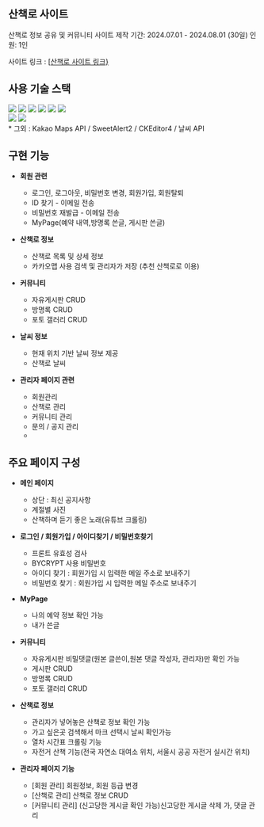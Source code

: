 ## 산책로 사이트

산책로 정보 공유 및 커뮤니티 사이트 
제작 기간: 2024.07.01 - 2024.08.01 (30일)
인원: 1인

사이트 링크 : [[산책로 사이트 링크}](http://49.142.157.251:9090/)

## 사용 기술 스택

<div>
  <img src="https://img.shields.io/badge/java-007396?style=for-the-badge&logo=OpenJDK&logoColor=white">
  <img src="https://img.shields.io/badge/Spring-6DB33F?style=for-the-badge&logo=Spring&logoColor=white">
  <img src="https://img.shields.io/badge/MySQL-4479A1?style=for-the-badge&logo=MySQL&logoColor=white">
  <img src="https://img.shields.io/badge/CSS-1572B6?style=for-the-badge&logo=CSS&logoColor=white">
  <img src="https://img.shields.io/badge/HTML-E34F26?style=for-the-badge&logo=HTML&logoColor=white">
  <img src="https://img.shields.io/badge/JavaScript-F7DF1E?style=for-the-badge&logo=JavaScript&logoColor=white">
</div>
<div>
  <img src="https://img.shields.io/badge/Selenium-43B02A?style=for-the-badge&logo=Selenium&logoColor=white">
   <img src="https://img.shields.io/badge/CKEditor4-E34F26?style=for-the-badge&logo=CKEditor4&logoColor=white">
</div>
* 그외 : Kakao Maps API / SweetAlert2 / CKEditor4 / 날씨 API

## 구현 기능

* **회원 관련**
   * 로그인, 로그아웃, 비밀번호 변경, 회원가입, 회원탈퇴
   * ID 찾기 - 이메일 전송
   * 비밀번호 재발급 - 이메일 전송
   * MyPage(예약 내역,방명록 쓴글, 게시판 쓴글)

* **산책로 정보**
   * 산책로 목록 및 상세 정보
   * 카카오맵 사용 검색 및 관리자가 저장 (추천 산책로로 이용)

* **커뮤니티**
   * 자유게시판 CRUD
   * 방명록 CRUD
   * 포토 갤러리 CRUD

* **날씨 정보**
   * 현재 위치 기반 날씨 정보 제공
   * 산책로 날씨

* **관리자 페이지 관련**
   * 회원관리
   * 산책로 관리
   * 커뮤니티 관리
   * 문의 / 공지 관리
   * 

## 주요 페이지 구성

* **메인 페이지**
   * 상단 : 최신 공지사항 
   * 계절별 사진 
   * 산책하며 듣기 좋은 노래(유튜브 크롤링)

* **로그인 / 회원가입 / 아이디찾기 / 비밀번호찾기**
   * 프론트 유효성 검사
   * BYCRYPT 사용 비밀번호
   * 아이디 찾기 : 회원가입 시 입력한 메일 주소로 보내주기
   * 비밀번호 찾기 : 회원가입 시 입력한 메일 주소로 보내주기

* **MyPage**
   * 나의 예약 정보 확인 가능 
   * 내가 쓴글

* **커뮤니티**
   * 자유게시판 비밀댓글(원본 글쓴이,원본 댓글 작성자, 관리자)만 확인 가능
   * 게시판 CRUD 
   * 방명록 CRUD
   * 포토 갤러리 CRUD

* **산책로 정보**
   * 관리자가 넣어놓은 산책로 정보 확인 가능
   * 가고 싶은곳 검색해서 마크 선택시 날씨 확인가능
   * 열차 시간표 크롤링 기능
   * 자전거 산책 기능(전국 자연소 대여소 위치, 서울시 공공 자전거 실시간 위치)

* **관리자 페이지 기능**
   * [회원 관리] 회원정보, 회원 등급 변경
   * [산책로 관리] 산책로 정보 CRUD
   * [커뮤니티 관리] (신고당한 게시글 확인 가능)신고당한 게시글 삭제 가, 댓글 관리
